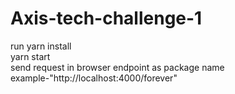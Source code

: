 # Axis-tech-challenge-1
run yarn install\
yarn start\
send request in browser endpoint as package name\
example-"http://localhost:4000/forever"
